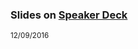 ### Slides on [Speaker Deck](https://speakerdeck.com/hollodotme)

<script async class="speakerdeck-embed" data-slide="18" data-id="e9dc08aab4cb4c6fa1eee023ab51b10a" data-ratio="1.33333333333333" src="//speakerdeck.com/assets/embed.js"></script>

<small>12/09/2016</small>
